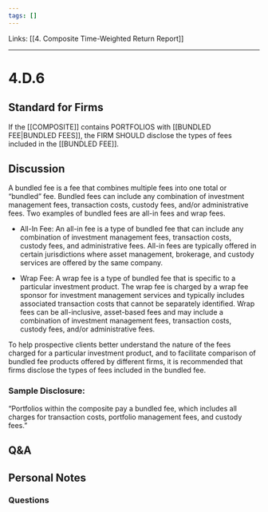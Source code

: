 ```yaml
---
tags: []
---
```

Links: [[4. Composite Time-Weighted Return Report]]
___
# 4.D.6
## Standard for Firms
If the [[COMPOSITE]] contains PORTFOLIOS with [[BUNDLED FEE|BUNDLED FEES]], the FIRM SHOULD disclose the types of fees included in the [[BUNDLED FEE]].
## Discussion
A bundled fee is a fee that combines multiple fees into one total or “bundled” fee. Bundled fees can include any combination of investment management fees, transaction costs, custody fees, and/or administrative fees. Two examples of bundled fees are all-in fees and wrap fees.

- All-In Fee: An all-in fee is a type of bundled fee that can include any combination of investment management fees, transaction costs, custody fees, and administrative fees. All-in fees are typically offered in certain jurisdictions where asset management, brokerage, and custody services are offered by the same company.

- Wrap Fee: A wrap fee is a type of bundled fee that is specific to a particular investment product. The wrap fee is charged by a wrap fee sponsor for investment management services and typically includes associated transaction costs that cannot be separately identified. Wrap fees can be all-inclusive, asset-based fees and may include a combination of investment management fees, transaction costs, custody fees, and/or administrative fees.

To help prospective clients better understand the nature of the fees charged for a particular investment product, and to facilitate comparison of bundled fee products offered by different firms, it is recommended that firms disclose the types of fees included in the bundled fee.
### Sample Disclosure:
“Portfolios within the composite pay a bundled fee, which includes all charges for transaction costs, portfolio management fees, and custody fees.”
## Q&A

## Personal Notes

### Questions